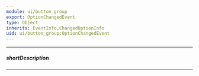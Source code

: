 ```yaml
---
module: ui/button_group
export: OptionChangedEvent
type: Object
inherits: EventInfo,ChangedOptionInfo
uid: ui/button_group:OptionChangedEvent
---
```

---
##### shortDescription
<!-- Description goes here -->

---
<!-- Description goes here -->